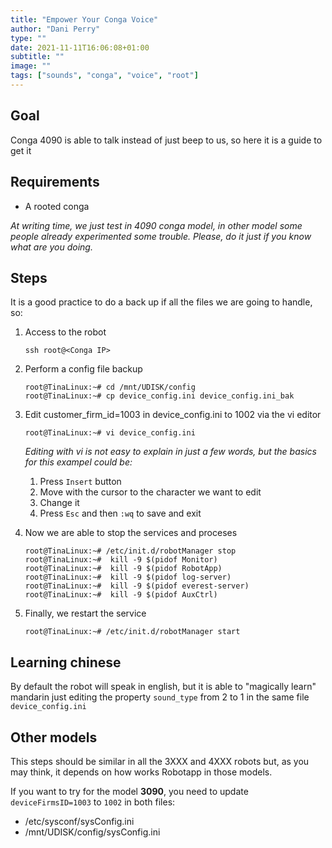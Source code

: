 ```yaml
---
title: "Empower Your Conga Voice"
author: "Dani Perry"
type: ""
date: 2021-11-11T16:06:08+01:00
subtitle: ""
image: ""
tags: ["sounds", "conga", "voice", "root"]
---
```


## Goal

Conga 4090 is able to talk instead of just beep to us, so here it is a guide to get it

## Requirements
- A rooted conga

_At writing time, we just test in 4090 conga model, in other model some people already experimented some trouble. Please, do it just if you know what are you doing._

## Steps

It is a good practice to do a back up if all the files we are going to handle, so:

1. Access to the robot
    ```
    ssh root@<Conga IP> 
    ```

2. Perform a config file backup
    ``` 
    root@TinaLinux:~# cd /mnt/UDISK/config
    root@TinaLinux:~# cp device_config.ini device_config.ini_bak
    ```

3. Edit customer_firm_id=1003 in device_config.ini to 1002 via the vi editor
    ```
    root@TinaLinux:~# vi device_config.ini
    ```
    _Editing with vi is not easy to explain in just a few words, but the basics for this exampel could be:_

    1. Press `Insert` button
    2. Move with the cursor to the character we want to edit
    3. Change it
    4. Press `Esc` and then `:wq` to save and exit
4. Now we are able to stop the services and proceses
    ```
    root@TinaLinux:~# /etc/init.d/robotManager stop
    root@TinaLinux:~#  kill -9 $(pidof Monitor)
    root@TinaLinux:~#  kill -9 $(pidof RobotApp)
    root@TinaLinux:~#  kill -9 $(pidof log-server)
    root@TinaLinux:~#  kill -9 $(pidof everest-server)
    root@TinaLinux:~#  kill -9 $(pidof AuxCtrl)
    ```
5. Finally, we restart  the service
    ```
    root@TinaLinux:~# /etc/init.d/robotManager start
    ```

## Learning chinese

By default the robot will speak in english, but it is able to "magically learn" mandarin just editing the property `sound_type` from 2 to 1 in the same file `device_config.ini`

## Other models
This steps should be similar in all the 3XXX and 4XXX robots but, as you may think, it depends on how works Robotapp in those models.

If you want to try for the model **3090**, you need to update `deviceFirmsID=1003` to `1002` in both files:
    
-  /etc/sysconf/sysConfig.ini
- /mnt/UDISK/config/sysConfig.ini